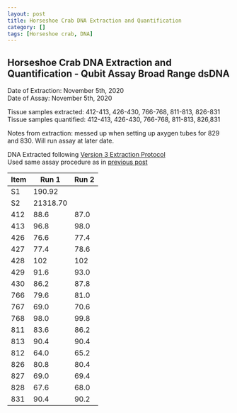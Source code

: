 ```yaml
---
layout: post
title: Horseshoe Crab DNA Extraction and Quantification
category: []
tags: [Horseshoe crab, DNA]
---
```

## Horseshoe Crab DNA Extraction and Quantification - Qubit Assay Broad Range dsDNA
Date of Extraction: November 5th, 2020\
Date of Assay: November 5th, 2020

Tissue samples extracted: 412-413, 426-430, 766-768, 811-813, 826-831\
Tissue samples quantified: 412-413, 426-430, 766-768, 811-813, 826,831

Notes from extraction: messed up when setting up axygen tubes for 829 and 830. Will run assay at later date.

DNA Extracted following [Version 3 Extraction Protocol](https://njameral.github.io/Ameral_Lab_Notebook/Horseshoe-Crab-DNA-Extraction-6/)\
Used same assay procedure as in [previous post](https://njameral.github.io/Ameral_Lab_Notebook/Horseshoe-Crab-DNA-Assay/)

 Item | Run 1 | Run 2
 ---- | ---- | ----
 S1   | 190.92 |
 S2   | 21318.70 |
 412  | 88.6 | 87.0
 413  | 96.8 | 98.0
 426  | 76.6 | 77.4
 427  | 77.4 | 78.6
 428  | 102 | 102
 429  | 91.6 | 93.0
 430  | 86.2 | 87.8
 766  | 79.6 | 81.0
 767  | 69.0 | 70.6
 768  | 98.0 | 99.8
 811  | 83.6 | 86.2
 813  | 90.4 | 90.4
 812  | 64.0 | 65.2
 826  | 80.8 | 80.4
 827  | 69.0 | 69.4
 828  | 67.6 | 68.0
 831  | 90.4 | 90.2
